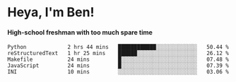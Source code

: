 # Heya, I'm Ben!
#### High-school freshman with too much spare time

<!--START_SECTION:waka-->
```text
Python             2 hrs 44 mins   ████████████░░░░░░░░░░░░░   50.44 % 
reStructuredText   1 hr 25 mins    ██████░░░░░░░░░░░░░░░░░░░   26.12 % 
Makefile           24 mins         █░░░░░░░░░░░░░░░░░░░░░░░░   07.48 % 
JavaScript         24 mins         █░░░░░░░░░░░░░░░░░░░░░░░░   07.39 % 
INI                10 mins         ░░░░░░░░░░░░░░░░░░░░░░░░░   03.06 %
```
<!--END_SECTION:waka-->
